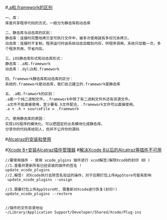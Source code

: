 #[.a和.framework的区别](https://blog.csdn.net/li198847/article/details/63685640)

```
一、库： 
库是共享程序代码的方式，一般分为静态库和动态库

二、静态库与动态库的区别： 
静态库：连接时完整地拷贝至可执行文件中，被多次使用就有多份冗余拷贝。 
动态库：连接时不复制，程序运行时由系统动态加载到内存，供程序调用，系统只加载一次，多个程序共用，节省内存。

三、iOS静态库形式和动态库形式： 
静态库：.a和.framework 
动态库：.dylib和.framework

四、framework静态库和动态库的区分： 
系统的.framework是动态库，我们自己建立的.framework是静态库

五、.a和.framwork的区别： 
.a是一个纯二进制文件，.framework中除了有二进制文件外还有资源文件。 
.a文件不能直接使用，至少要有.h文件配合，.framework文件可以直接使用。 
.a + .h + sourceFile = .framework

六、使用静态库的原因： 
实现iOS程序的模块化，可以把固定的业务模块化成静态库。 
分享你的代码库给别人，但并不公开你的源码
```


#[Alcatraz的安装和使用](https://www.cnblogs.com/wendingding/p/4964661.html)

#[Xcode 8+安装Alcatraz插件管理器](https://blog.csdn.net/zhongtiankai/article/details/72598467)
#[解决Xcode 8以后的Alcatraz等插件不可用](https://blog.csdn.net/jingfa1993/article/details/65633047)
```
//要使用插件 - 使用 xcode_plgins 插件进行 xcod解签(解除Xcod8的封印 XD )
//1.查看并更新所有已经安装的插件的签名 !
update_xcode_plugins
//2.解签! 对Xcode执行去除签名验证的操作，对于后期打包上传AppStore可能有影响
 update_xcode_plugins --unsign
 
//3.需要打包上传AppStore时, 需重新对Xcode进行恢复(封印!)
update_xcode_plugins --restore


//插件的文件目录地址
~/Library/Application Support/Developer/Shared/Xcode/Plug-ins
```



